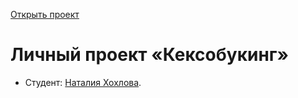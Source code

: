 
[Открыть проект](https://nataliebasket.github.io/1881369-keksobooking-25/)

# Личный проект «Кексобукинг»

* Студент: [Наталия Хохлова](https://up.htmlacademy.ru/javascript/25/user/1881369).
